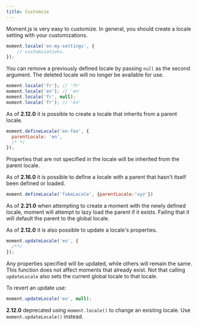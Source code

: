 ```yaml
---
title: Customize
---
```



Moment.js is very easy to customize. In general, you should create a locale setting with your customizations.

```javascript
moment.locale('en-my-settings', {
    // customizations.
});
```

You can remove a previously defined locale by passing `null` as the second argument.
The deleted locale will no longer be available for use.

```javascript
moment.locale('fr'); // 'fr'
moment.locale('en'); // 'en'
moment.locale('fr', null);
moment.locale('fr'); // 'en'
```

As of **2.12.0** it is possible to create a locale that inherits from a parent locale.

```javascript
moment.defineLocale('en-foo', {
  parentLocale: 'en',
  /* */
});
```
Properties that are not specified in the locale will be inherited from the parent locale.

As of **2.16.0** it is possible to define a locale with a parent that hasn't itself been defined or loaded.

```javascript
moment.defineLocale('fakeLocale', {parentLocale:'xyz'})
```

As of **2.21.0** when attempting to create a moment with the newly defined locale, moment will attempt to lazy load the parent if it exists. Failing that it will default the parent to the global locale.

As of **2.12.0** it is also possible to update a locale's properties.

```javascript
moment.updateLocale('en', {
  /**/
});
```

Any properties specified will be updated, while others will remain the same. This function does not affect moments that already exist. Not that calling `updateLocale` also sets the current global locale to that locale.

To revert an update use:
```javascript
moment.updateLocale('en', null);
```

**2.12.0** deprecated using ``moment.locale()`` to change an existing locale. Use ``moment.updateLocale()`` instead.
